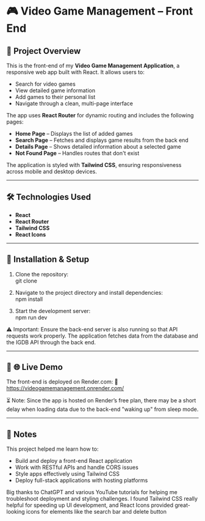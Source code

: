 # 🎮 Video Game Management – Front End

## 🚀 Project Overview

This is the front-end of my **Video Game Management Application**, a responsive web app built with React. It allows users to:

- Search for video games
- View detailed game information
- Add games to their personal list
- Navigate through a clean, multi-page interface

The app uses **React Router** for dynamic routing and includes the following pages:

- **Home Page** – Displays the list of added games
- **Search Page** – Fetches and displays game results from the back end
- **Details Page** – Shows detailed information about a selected game
- **Not Found Page** – Handles routes that don't exist

The application is styled with **Tailwind CSS**, ensuring responsiveness across mobile and desktop devices.

---

## 🛠️ Technologies Used

- **React**
- **React Router**
- **Tailwind CSS**
- **React Icons**

---

## 🧰 Installation & Setup

1. Clone the repository:  
    git clone

2. Navigate to the project directory and install dependencies:  
    npm install

3. Start the development server:  
    npm run dev

⚠️ Important: Ensure the back-end server is also running so that API requests work properly. The application fetches data from the database and the IGDB API through the back end.

---

## 🧰 🌐 Live Demo

The front-end is deployed on Render.com:
🔗 https://videogamemanagement.onrender.com/

⏳ Note: Since the app is hosted on Render’s free plan, there may be a short delay when loading data due to the back-end "waking up" from sleep mode.

---

## 📝 Notes

This project helped me learn how to:

- Build and deploy a front-end React application
- Work with RESTful APIs and handle CORS issues
- Style apps effectively using Tailwind CSS
- Deploy full-stack applications with hosting platforms

Big thanks to ChatGPT and various YouTube tutorials for helping me troubleshoot deployment and styling challenges. I found Tailwind CSS really helpful for speeding up UI development, and React Icons provided great-looking icons for elements like the search bar and delete button
